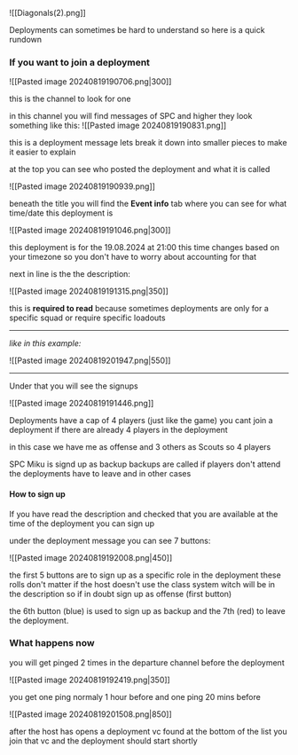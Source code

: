 ![[Diagonals(2).png]]

Deployments can sometimes be hard to understand so here is a quick rundown 

### If you want to join a deployment

![[Pasted image 20240819190706.png|300]]



this is the channel to look for one 

in this channel you will find messages of SPC and higher
they look something like this:
![[Pasted image 20240819190831.png]]

this is a deployment message lets break it down into smaller pieces to make it easier to explain 

at the top you can see who posted the deployment and what it is called

![[Pasted image 20240819190939.png]]

beneath the title you will find the **Event info** tab where you can see for what time/date this deployment is

![[Pasted image 20240819191046.png|300]]

this deployment is for the 19.08.2024 at 21:00 this time changes based on your timezone so you don't have to worry about accounting for that

next in line is the the description:

![[Pasted image 20240819191315.png|350]]

this is **required to read** because sometimes deployments are only for a specific squad or require specific loadouts

***
*like in this example:*

![[Pasted image 20240819201947.png|550]]
***

Under that you will see the signups

![[Pasted image 20240819191446.png]]

Deployments have a cap of 4 players (just like the game)
you cant join a deployment if there are already 4 players in the deployment 

in this case we have me as offense and 3 others as Scouts so 4 players 

SPC Miku is signd up as backup 
backups are called if players don't attend the deployments have to leave and in other cases
#### How to sign up
If you have read the description and checked that you are available at the time of the deployment you can sign up

under the deployment message you can see 7 buttons:

![[Pasted image 20240819192008.png|450]]

the first 5 buttons are to sign up as a specific role in the deployment 
these rolls don't matter if the host doesn't use the class system witch will be in the description so if in doubt sign up as offense (first button)

the 6th button (blue) is used to sign up as backup
and the 7th (red) to leave the deployment.

### What happens now
you will get pinged 2 times in the departure channel before the deployment 

![[Pasted image 20240819192419.png|350]]

you get one ping normaly 1 hour before
and one ping 20 mins before

![[Pasted image 20240819201508.png|850]]

after the host has opens a deployment vc found at the bottom of the list you join that vc and the deployment should start shortly